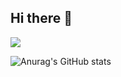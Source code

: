 ## Hi there 👋

<img src="https://img.shields.io/badge/react-20232a.svg?style=for-the-badge&logo=react&logoColor=61DAFB" />

![Anurag's GitHub stats](https://github-readme-stats.vercel.app/api?seongkonganuraghazra&show_icons=true&theme=radical)

<!--
**seongkong/seongkong** is a ✨ _special_ ✨ repository because its `README.md` (this file) appears on your GitHub profile.

Here are some ideas to get you started:

- 🔭 I’m currently working on ...
- 🌱 I’m currently learning ...
- 👯 I’m looking to collaborate on ...
- 🤔 I’m looking for help with ...
- 💬 Ask me about ...
- 📫 How to reach me: ...
- 😄 Pronouns: ...
- ⚡ Fun fact: ...
-->
